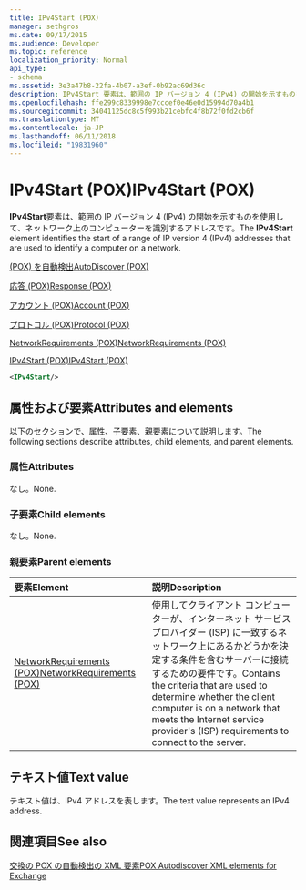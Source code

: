 ```yaml
---
title: IPv4Start (POX)
manager: sethgros
ms.date: 09/17/2015
ms.audience: Developer
ms.topic: reference
localization_priority: Normal
api_type:
- schema
ms.assetid: 3e3a47b8-22fa-4b07-a3ef-0b92ac69d36c
description: IPv4Start 要素は、範囲の IP バージョン 4 (IPv4) の開始を示すものを使用して、ネットワーク上のコンピューターを識別するアドレスです。
ms.openlocfilehash: ffe299c8339998e7cccef0e46e0d15994d70a4b1
ms.sourcegitcommit: 34041125dc8c5f993b21cebfc4f8b72f0fd2cb6f
ms.translationtype: MT
ms.contentlocale: ja-JP
ms.lasthandoff: 06/11/2018
ms.locfileid: "19831960"
---
```

# <a name="ipv4start-pox"></a><span data-ttu-id="10bc9-103">IPv4Start (POX)</span><span class="sxs-lookup"><span data-stu-id="10bc9-103">IPv4Start (POX)</span></span>

<span data-ttu-id="10bc9-104">**IPv4Start**要素は、範囲の IP バージョン 4 (IPv4) の開始を示すものを使用して、ネットワーク上のコンピューターを識別するアドレスです。</span><span class="sxs-lookup"><span data-stu-id="10bc9-104">The **IPv4Start** element identifies the start of a range of IP version 4 (IPv4) addresses that are used to identify a computer on a network.</span></span> 
  
[<span data-ttu-id="10bc9-105">(POX) を自動検出</span><span class="sxs-lookup"><span data-stu-id="10bc9-105">AutoDiscover (POX)</span></span>](autodiscover-pox.md)
  
[<span data-ttu-id="10bc9-106">応答 (POX)</span><span class="sxs-lookup"><span data-stu-id="10bc9-106">Response (POX)</span></span>](response-pox.md)
  
[<span data-ttu-id="10bc9-107">アカウント (POX)</span><span class="sxs-lookup"><span data-stu-id="10bc9-107">Account (POX)</span></span>](account-pox.md)
  
[<span data-ttu-id="10bc9-108">プロトコル (POX)</span><span class="sxs-lookup"><span data-stu-id="10bc9-108">Protocol (POX)</span></span>](protocol-pox.md)
  
[<span data-ttu-id="10bc9-109">NetworkRequirements (POX)</span><span class="sxs-lookup"><span data-stu-id="10bc9-109">NetworkRequirements (POX)</span></span>](networkrequirements-pox.md)
  
[<span data-ttu-id="10bc9-110">IPv4Start (POX)</span><span class="sxs-lookup"><span data-stu-id="10bc9-110">IPv4Start (POX)</span></span>](ipv4start-pox.md)
  
```xml
<IPv4Start/>
```

## <a name="attributes-and-elements"></a><span data-ttu-id="10bc9-111">属性および要素</span><span class="sxs-lookup"><span data-stu-id="10bc9-111">Attributes and elements</span></span>

<span data-ttu-id="10bc9-112">以下のセクションで、属性、子要素、親要素について説明します。</span><span class="sxs-lookup"><span data-stu-id="10bc9-112">The following sections describe attributes, child elements, and parent elements.</span></span>
  
### <a name="attributes"></a><span data-ttu-id="10bc9-113">属性</span><span class="sxs-lookup"><span data-stu-id="10bc9-113">Attributes</span></span>

<span data-ttu-id="10bc9-114">なし。</span><span class="sxs-lookup"><span data-stu-id="10bc9-114">None.</span></span>
  
### <a name="child-elements"></a><span data-ttu-id="10bc9-115">子要素</span><span class="sxs-lookup"><span data-stu-id="10bc9-115">Child elements</span></span>

<span data-ttu-id="10bc9-116">なし。</span><span class="sxs-lookup"><span data-stu-id="10bc9-116">None.</span></span>
  
### <a name="parent-elements"></a><span data-ttu-id="10bc9-117">親要素</span><span class="sxs-lookup"><span data-stu-id="10bc9-117">Parent elements</span></span>

|<span data-ttu-id="10bc9-118">**要素**</span><span class="sxs-lookup"><span data-stu-id="10bc9-118">**Element**</span></span>|<span data-ttu-id="10bc9-119">**説明**</span><span class="sxs-lookup"><span data-stu-id="10bc9-119">**Description**</span></span>|
|:-----|:-----|
|[<span data-ttu-id="10bc9-120">NetworkRequirements (POX)</span><span class="sxs-lookup"><span data-stu-id="10bc9-120">NetworkRequirements (POX)</span></span>](networkrequirements-pox.md) <br/> |<span data-ttu-id="10bc9-121">使用してクライアント コンピューターが、インターネット サービス プロバイダー (ISP) に一致するネットワーク上にあるかどうかを決定する条件を含むサーバーに接続するための要件です。</span><span class="sxs-lookup"><span data-stu-id="10bc9-121">Contains the criteria that are used to determine whether the client computer is on a network that meets the Internet service provider's (ISP) requirements to connect to the server.</span></span>  <br/> |
   
## <a name="text-value"></a><span data-ttu-id="10bc9-122">テキスト値</span><span class="sxs-lookup"><span data-stu-id="10bc9-122">Text value</span></span>

<span data-ttu-id="10bc9-123">テキスト値は、IPv4 アドレスを表します。</span><span class="sxs-lookup"><span data-stu-id="10bc9-123">The text value represents an IPv4 address.</span></span>
  
## <a name="see-also"></a><span data-ttu-id="10bc9-124">関連項目</span><span class="sxs-lookup"><span data-stu-id="10bc9-124">See also</span></span>



[<span data-ttu-id="10bc9-125">交換の POX の自動検出の XML 要素</span><span class="sxs-lookup"><span data-stu-id="10bc9-125">POX Autodiscover XML elements for Exchange</span></span>](pox-autodiscover-xml-elements-for-exchange.md)

